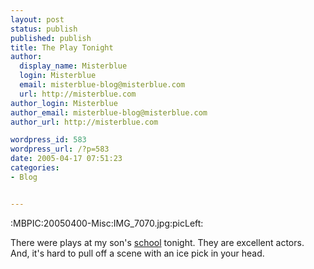 ```yaml
---
layout: post
status: publish
published: publish
title: The Play Tonight
author:
  display_name: Misterblue
  login: Misterblue
  email: misterblue-blog@misterblue.com
  url: http://misterblue.com
author_login: Misterblue
author_email: misterblue-blog@misterblue.com
author_url: http://misterblue.com

wordpress_id: 583
wordpress_url: /?p=583
date: 2005-04-17 07:51:23
categories:
- Blog


---
```

:MBPIC:20050400-Misc:IMG_7070.jpg:picLeft:
<p>
There were plays at my son's
<a href="http://www.nwacademy.org/">school</a> tonight.
They are excellent actors.
And, it's hard to pull off a scene with an ice pick in your head.
</p>

